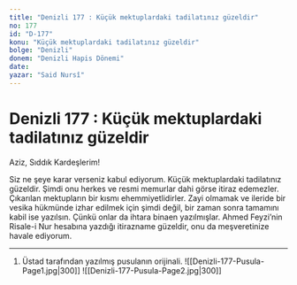```yaml
---
title: "Denizli 177 : Küçük mektuplardaki tadilatınız güzeldir"
no: 177
id: "D-177"
konu: "Küçük mektuplardaki tadilatınız güzeldir"
bolge: "Denizli"
donem: "Denizli Hapis Dönemi"
date: 
yazar: "Said Nursî"
---
```


# Denizli 177 : Küçük mektuplardaki tadilatınız güzeldir

Aziz, Sıddık Kardeşlerim!

Siz ne şeye karar verseniz kabul ediyorum. Küçük mektuplardaki tadilatınız güzeldir. Şimdi onu herkes ve resmi memurlar dahi görse itiraz edemezler. Çıkarılan mektupların bir kısmı ehemmiyetlidirler. Zayi olmamak ve ileride bir vesika hükmünde izhar edilmek için şimdi değil, bir zaman sonra tamamını kabil ise yazılsın. Çünkü onlar da ihtara binaen yazılmışlar. Ahmed Feyzi’nin Risale-i Nur hesabına yazdığı itirazname güzeldir, onu da meşveretinize havale ediyorum.

***

1. Üstad tarafından yazılmış pusulanın orijinali.
![[Denizli-177-Pusula-Page1.jpg|300]]
![[Denizli-177-Pusula-Page2.jpg|300]]


